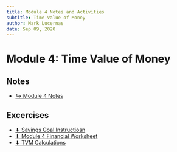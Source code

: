 ```yaml
---
title: Module 4 Notes and Activities
subtitle: Time Value of Money
author: Mark Lucernas
date: Sep 09, 2020
---
```



# Module 4: Time Value of Money

## Notes

- [↪ Module 4 Notes](notes)

## Excercises

- [⬇ Savings Goal Instructiosn](file:../../../../../files/fall-2020/BUSE-120/module-4/savings_goal_instructions.pdf)
- [⬇ Module 4 Financial Worksheet](file:../../../../../files/fall-2020/BUSE-120/module-4/financial_worksheets_module-4.xlsx)
- [⬇ TVM Calculations](file:../../../../../files/fall-2020/BUSE-120/module-4/tvm_calculations.docx)

